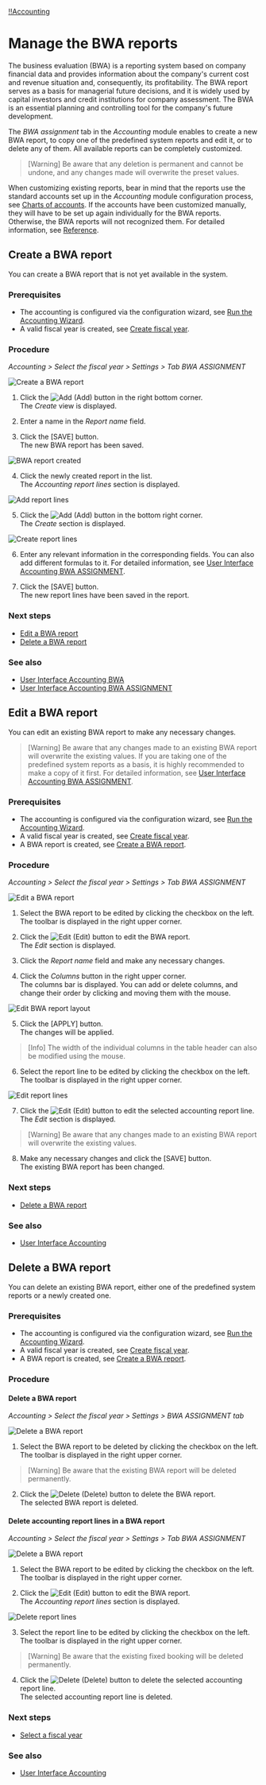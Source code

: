 [!!Accounting](Actindo/Accounting)

# Manage the BWA reports

[comment]: <> (BWA reports or Accounting Reports? See Accounting Reports view -> ZUORDNUNG BWA tab)

The business evaluation (BWA) is a reporting system based on company financial data and provides information about the company's current cost and revenue situation and, consequently, its  profitability. The BWA report serves as a basis for managerial future decisions, and it is widely used by capital investors and credit institutions for company assessment. The BWA is an essential planning and controlling tool for the company's future development.

The *BWA assignment* tab in the *Accounting* module enables to create a new BWA report, to copy one of the predefined system reports and edit it, or to delete any of them. All available reports can be completely customized.

 > [Warning] Be aware that any deletion is permanent and cannot be undone, and any changes made will overwrite the preset values.

When customizing existing reports, bear in mind that the reports use the standard accounts set up in the *Accounting* module configuration process, see [Charts of accounts](01_RunAccountingWizard.md#chart-of-accounts). If the accounts have been customized manually, they will have to be set up again individually for the BWA reports. Otherwise, the BWA reports will not recognized them. For detailed information, see [Reference](01_filename.md).


## Create a BWA report

You can create a BWA report that is not yet available in the system.

### Prerequisites

- The accounting is configured via the configuration wizard, see [Run the Accounting Wizard](01_RunAccountingWizard.md).
- A valid fiscal year is created, see [Create fiscal year](04_ManageFiscalYear.md#create-a-fiscal-year).

### Procedure

*Accounting > Select the fiscal year > Settings > Tab BWA ASSIGNMENT*

![Create a BWA report](/Assets/Screenshots/Accounting/Settings/BWAReports/Create_BWAReport.png "[Create a BWA report]")

1. Click the ![Add](/Assets/Icons/Plus01.png "[Add]") (Add) button in the right bottom corner.  
The *Create* view is displayed.

2. Enter a name in the *Report name* field.

3. Click the [SAVE] button.  
The new BWA report has been saved.

  ![BWA report created](/Assets/Screenshots/Accounting/Settings/BWAReports/BWAReport_Created.png "[BWA report created]")

4. Click the newly created report in the list.  
The *Accounting report lines* section is displayed.

  ![Add report lines](/Assets/Screenshots/Accounting/Settings/BWAReports/Add_ReportLines.png "[Add report lines]")

5. Click the ![Add](/Assets/Icons/Plus01.png "[Add]") (Add) button in the bottom right corner.  
The *Create* section is displayed.

  ![Create report lines](/Assets/Screenshots/Accounting/Settings/BWAReports/Create_ReportLines.png "[Create report lines]")

6. Enter any relevant information in the corresponding fields. You can also add different formulas to it. For detailed information, see [User Interface Accounting BWA ASSIGNMENT](/Accounting/UserInterface/00_UserInterface.md).

7. Click the [SAVE] button.  
The new report lines have been saved in the report.

### Next steps

- [Edit a BWA report](#edit-a-BWA-report)
- [Delete a BWA report](#delete-a-fixed-booking)

### See also

- [User Interface Accounting BWA](/Accounting/UserInterface/00_UserInterface.md)
- [User Interface Accounting BWA ASSIGNMENT](/Accounting/UserInterface/00_UserInterface.md)


## Edit a BWA report

You can edit an existing BWA report to make any necessary changes.

 > [Warning] Be aware that any changes made to an existing BWA report will overwrite the existing values. If you are taking one of the predefined system reports as a basis, it is highly recommended to make a copy of it first. For detailed information, see [User Interface Accounting BWA ASSIGNMENT](/Accounting/UserInterface/00_UserInterface.md).

### Prerequisites

- The accounting is configured via the configuration wizard, see [Run the Accounting Wizard](01_RunAccountingWizard.md).
- A valid fiscal year is created, see [Create fiscal year](04_ManageFiscalYear.md#create-a-fiscal-year).
- A BWA report is created, see [Create a BWA report](#create-a-BWA-report).

### Procedure

*Accounting > Select the fiscal year > Settings > Tab BWA ASSIGNMENT*

![Edit a BWA report](/Assets/Screenshots/Accounting/Settings/BWAReports/Edit_BWAReport.png "[Edit a BWA report]")

1. Select the BWA report to be edited by clicking the checkbox on the left.   
The toolbar is displayed in the right upper corner.

2. Click the ![Edit](/Assets/Icons/Edit01.png "[Add]") (Edit) button to edit the BWA report.  
The *Edit* section is displayed.

3. Click the *Report name* field and make any necessary changes.

4. Click the *Columns* button in the right upper corner.   
The columns bar is displayed. You can add or delete columns, and change their order by clicking and moving them with the mouse.

  ![Edit BWA report layout](/Assets/Screenshots/Accounting/Settings/BWAReports/Edit_BWAReportLayout.png "[Edit BWA report layout]")

5. Click the [APPLY] button.   
The changes will be applied.

  > [Info] The width of the individual columns in the table header can also be modified using the mouse.

6. Select the report line to be edited by clicking the checkbox on the left.  
The toolbar is displayed in the right upper corner.

  ![Edit report lines](/Assets/Screenshots/Accounting/Settings/BWAReports/Edit_ReportLines.png "[Edit report lines]")

7. Click the ![Edit](/Assets/Icons/Edit01.png "[Add]") (Edit) button to edit the selected accounting report line.  
The *Edit* section is displayed.   

  > [Warning] Be aware that any changes made to an existing BWA report will overwrite the existing values.

8. Make any necessary changes and click the [SAVE] button.   
The existing BWA report has been changed.


[comments]: <> (clear with HG: you can also edit the BWA report/the accounting report lines by clicking on the report name or line name -> same editing options as described above are displayed. Shall we describe it as an alternative or better not?)

### Next steps

- [Delete a BWA report](#delete-a-BWA-report)

### See also

- [User Interface Accounting](/Accounting/UserInterface/00_UserInterface.md)


## Delete a BWA report

You can delete an existing BWA report, either one of the predefined system reports or a newly created one.


### Prerequisites

- The accounting is configured via the configuration wizard, see [Run the Accounting Wizard](01_RunAccountingWizard.md).
- A valid fiscal year is created, see [Create fiscal year](04_ManageFiscalYear.md#create-a-fiscal-year).
- A BWA report is created, see [Create a BWA report](#create-a-BWA-report).


### Procedure

#### Delete a BWA report

*Accounting > Select the fiscal year > Settings > BWA ASSIGNMENT tab*

![Delete a BWA report](/Assets/Screenshots/Accounting/Settings/BWAReports/Delete_BWAReport.png "[Delete a BWA report]")

1. Select the BWA report to be deleted by clicking the checkbox on the left.   
The toolbar is displayed in the right upper corner.

  > [Warning] Be aware that the existing BWA report will be deleted permanently.

2. Click the ![Delete](/Assets/Icons/Trash03.png "[Delete]") (Delete) button to delete the BWA report.  
The selected BWA report is deleted.


#### Delete accounting report lines in a BWA report

*Accounting > Select the fiscal year > Settings > Tab BWA ASSIGNMENT*

![Delete a BWA report](/Assets/Screenshots/Accounting/Settings/BWAReports/Delete_BWAReport.png "[Delete a BWA report]")

1. Select the BWA report to be edited by clicking the checkbox on the left.   
The toolbar is displayed in the right upper corner.

2. Click the ![Edit](/Assets/Icons/Edit01.png "[Add]") (Edit) button to edit the BWA report.  
The *Accounting report lines* section is displayed.

  ![Delete report lines](/Assets/Screenshots/Accounting/Settings/BWAReports/Delete_ReportLines.png "[Delete report lines]")

3. Select the report line to be edited by clicking the checkbox on the left.  
The toolbar is displayed in the right upper corner.

  > [Warning] Be aware that the existing fixed booking will be deleted permanently.

4. Click the ![Delete](/Assets/Icons/Trash03.png "[Delete]") (Delete) button to delete the selected accounting report line.  
The selected accounting report line is deleted.   


### Next steps

- [Select a fiscal year](01_SelectFiscalYear.md)

### See also

- [User Interface Accounting](/Accounting/UserInterface/00_UserInterface.md)
